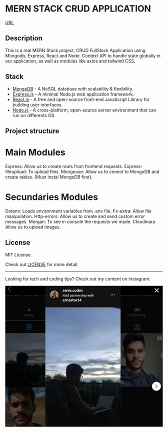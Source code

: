 # MERN STACK CRUD APPLICATION

[URL](https://www.craftz.dog/)

## Description

This is a real MERN Stack project, CRUD FullStack Application
using Mongodb, Express, React and Node. Context API to handle state 
globally in our application, as well as modules like axios and tailwind CSS.

## Stack

- [MongoDB](https://www.mongodb.com/) - A NoSQL database with scalability & flexibility.
- [Express.js](https://expressjs.com/) - A minimal Node.js web application framework.
- [React.js](https://reactjs.org/) - A free and open-source front-end JavaScript Library for building user interfaces.
- [Node.js](https://nodejs.org/en/about/) - A cross-platform, open-source server environment that can run on differents OS.

## Project structure

# Main Modules
Express: Allow us to create routs from frontend requests.
Express-fileupload: To upload files.
Mongoose: Allow us to conect to MongoDB and create tables. (Must instal MongoDB first). 

# Secundaries Modules
Dotenv: Loads environment variables from .env file.
Fs-extra: Allow file manipulation.
Http-errors: Allow us to create and send custom error messages.
Morgan: To see in console the requests we made.
Cloudinary: Allow us to upload images.

## License

MIT License.

Check out [LICENSE](./LICENSE) for more detail.

---

Looking for tech and coding tips? Check out my content on Instagram:

[![Ernie Codes](https://github.com/Ernestoc14/ernestoc14-homepage/raw/master/public/ernie-codes.jpeg)](https://www.instagram.com/ernie.codes/)
